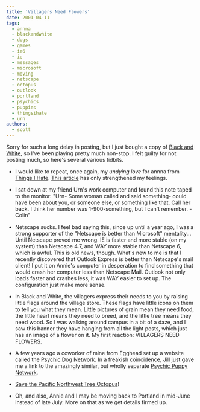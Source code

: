 ```yaml
---
title: 'Villagers Need Flowers'
date: 2001-04-11
tags:
  - annna
  - blackandwhite
  - dogs
  - games
  - ie6
  - ie
  - messages
  - microsoft
  - moving
  - netscape
  - octopus
  - outlook
  - portland
  - psychics
  - puppies
  - thingsihate
  - urn
authors:
  - scott
---
```


Sorry for such a long delay in posting, but I just bought a copy of [Black and White](http://www.planetblackandwhite.com/), so I've been playing pretty much non-stop. I felt guilty for not posting much, so here's several various tidbits.

- I would like to repeat, once again, my _undying love_ for annna from [Things I Hate](http://www.thingsihate.org/). [This article](http://thingsihate.org/view/216) has only strengthened my feelings.

- I sat down at my friend Urn's work computer and found this note taped to the monitor: "Urn- Some woman called and said something- could have been about you, or someone else, or something like that. Call her back. I think her number was 1-900-something, but I can't remember. -Colin"

- Netscape sucks. I feel bad saying this, since up until a year ago, I was a strong supporter of the "Netscape is better than Microsoft" mentality... Until Netscape proved me wrong. IE is faster and more stable (on my system) than Netscape 4.7, and WAY more stable than Netscape 6, which is awful. This is old news, though. What's new to me is that I recently discovered that Outlook Express is better than Netscape's mail client! I put it on Annie's computer in desperation to find something that would crash her computer less than Netscape Mail. Outlook not only loads faster and crashes less, it was WAY easier to set up. The configuration just make more sense.

- In Black and White, the villagers express their needs to you by raising little flags around the village store. These flags have little icons on them to tell you what they mean. Little pictures of grain mean they need food, the little heart means they need to breed, and the little tree means they need wood. So I was walking around campus in a bit of a daze, and I saw this banner they have hanging from all the light posts, which just has an image of a flower on it. My first reaction: VILLAGERS NEED FLOWERS.

- A few years ago a coworker of mine from Egghead set up a website called the [Psychic Dog Network](http://www.teleport.com/~dianar/pdn/). In a freakish coincidence, Jill just gave me a link to the amazingly similar, but wholly separate [Psychic Puppy Network](http://www.kyliedog.com/psychic.html).

- [Save the Pacific Northwest Tree Octopus](http://zapatopi.net/treeoctopus.html)!

- Oh, and also, Annie and I may be moving back to Portland in mid-June instead of late July. More on that as we get details firmed up.
